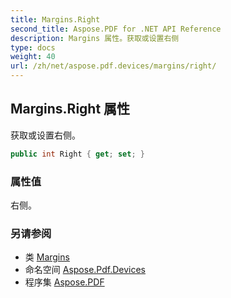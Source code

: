 ```yaml
---
title: Margins.Right
second_title: Aspose.PDF for .NET API Reference
description: Margins 属性。获取或设置右侧
type: docs
weight: 40
url: /zh/net/aspose.pdf.devices/margins/right/
---
```

## Margins.Right 属性

获取或设置右侧。

```csharp
public int Right { get; set; }
```

### 属性值

右侧。

### 另请参阅

* 类 [Margins](../)
* 命名空间 [Aspose.Pdf.Devices](../../../aspose.pdf.devices/)
* 程序集 [Aspose.PDF](../../../)
